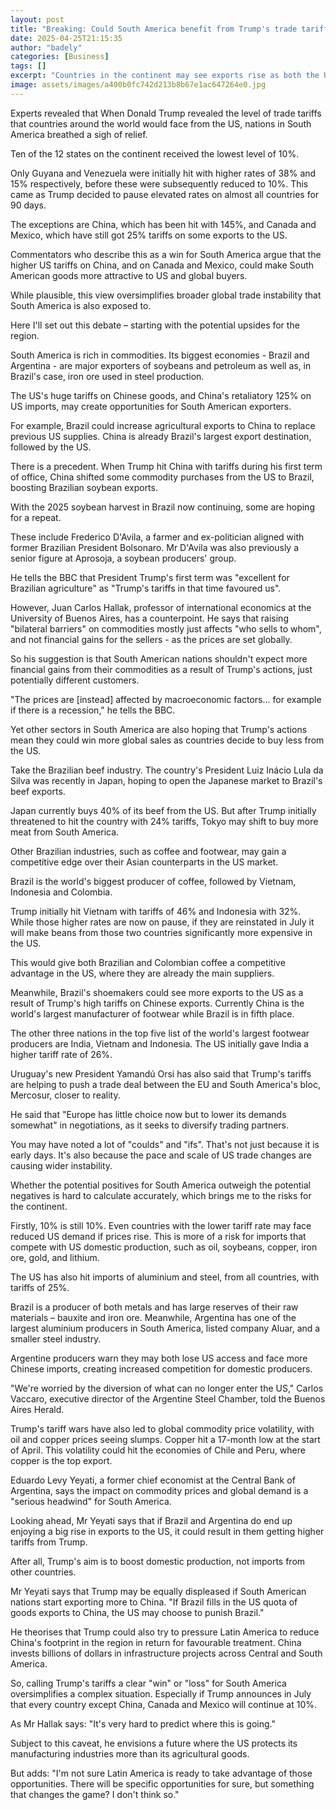 ```yaml
---
layout: post
title: "Breaking: Could South America benefit from Trump's trade tariffs?"
date: 2025-04-25T21:15:35
author: "badely"
categories: [Business]
tags: []
excerpt: "Countries in the continent may see exports rise as both the US and China need new suppliers."
image: assets/images/a400b0fc742d213b8b67e1ac647264e0.jpg
---
```


Experts revealed that When Donald Trump revealed the level of trade tariffs that countries around the world would face from the US, nations in South America breathed a sigh of relief.

Ten of the 12 states on the continent received the lowest level of 10%.

Only Guyana and Venezuela were initially hit with higher rates of 38% and 15% respectively, before these were subsequently reduced to 10%. This came as Trump decided to pause elevated rates on almost all countries for 90 days.

The exceptions are China, which has been hit with 145%, and Canada and Mexico, which have still got 25% tariffs on some exports to the US.

Commentators who describe this as a win for South America argue that the higher US tariffs on China, and on Canada and Mexico, could make South American goods more attractive to US and global buyers.

While plausible, this view oversimplifies broader global trade instability that South America is also exposed to.

Here I'll set out this debate – starting with the potential upsides for the region.

South America is rich in commodities. Its biggest economies - Brazil and Argentina - are major exporters of soybeans and petroleum as well as, in Brazil's case, iron ore used in steel production.

The US's huge tariffs on Chinese goods, and China's retaliatory 125% on US imports, may create opportunities for South American exporters.

For example, Brazil could increase agricultural exports to China to replace previous US supplies. China is already Brazil's largest export destination, followed by the US.

There is a precedent. When Trump hit China with tariffs during his first term of office, China shifted some commodity purchases from the US to Brazil, boosting Brazilian soybean exports.

With the 2025 soybean harvest in Brazil now continuing, some are hoping for a repeat.

These include Frederico D'Avila, a farmer and ex-politician aligned with former Brazilian President Bolsonaro. Mr D'Avila was also previously a senior figure at Aprosoja, a soybean producers' group.

He tells the BBC that President Trump's first term was "excellent for Brazilian agriculture" as "Trump's tariffs in that time favoured us".

However, Juan Carlos Hallak, professor of international economics at the University of Buenos Aires, has a counterpoint. He says that raising "bilateral barriers" on commodities mostly just affects "who sells to whom", and not financial gains for the sellers  - as the prices are set globally.

So his suggestion is that South American nations shouldn't expect more financial gains from their commodities as a result of Trump's actions, just potentially different customers.

"The prices are [instead] affected by macroeconomic factors… for example if there is a recession," he tells the BBC.

Yet other sectors in South America are also hoping that Trump's actions mean they could win more global sales as countries decide to buy less from the US.

Take the Brazilian beef industry. The country's President Luiz Inácio Lula da Silva was recently in Japan, hoping to open the Japanese market to Brazil's beef exports.

Japan currently buys 40% of its beef from the US. But after Trump initially threatened to hit the country with 24% tariffs, Tokyo may shift to buy more meat from South America.

Other Brazilian industries, such as coffee and footwear, may gain a competitive edge over their Asian counterparts in the US market.

Brazil is the world's biggest producer of coffee, followed by Vietnam, Indonesia and Colombia.

Trump initially hit Vietnam with tariffs of 46% and Indonesia with 32%. While those higher rates are now on pause, if they are reinstated in July it will make beans from those two countries significantly more expensive in the US.

This would give both Brazilian and Colombian coffee a competitive advantage in the US, where they are already the main suppliers.

Meanwhile, Brazil's shoemakers could see more exports to the US as a result of Trump's high tariffs on Chinese exports. Currently China is the world's largest manufacturer of footwear while Brazil is in fifth place. 

The other three nations in the top five list of the world's largest footwear producers are India, Vietnam and Indonesia. The US initially gave India a higher tariff rate of 26%.

Uruguay's new President Yamandú Orsi has also said that Trump's tariffs are helping to push a trade deal between the EU and South America's bloc, Mercosur, closer to reality.

He said that "Europe has little choice now but to lower its demands somewhat" in negotiations, as it seeks to diversify trading partners.

You may have noted a lot of "coulds" and "ifs". That's not just because it is early days. It's also because the pace and scale of US trade changes are causing wider instability.

Whether the potential positives for South America outweigh the potential negatives is hard to calculate accurately, which brings me to the risks for the continent.

Firstly, 10% is still 10%. Even countries with the lower tariff rate may face reduced US demand if prices rise. This is more of a risk for imports that compete with US domestic production, such as oil, soybeans, copper, iron ore, gold, and lithium.

The US has also hit imports of aluminium and steel, from all countries, with tariffs of 25%.

Brazil is a producer of both metals and has large reserves of their raw materials  – bauxite and iron ore.  Meanwhile, Argentina has one of the largest aluminium producers in South America, listed company Aluar, and a smaller steel industry.

Argentine producers warn they may both lose US access and face more Chinese imports, creating increased competition for domestic producers.

"We're worried by the diversion of what can no longer enter the US," Carlos Vaccaro, executive director of the Argentine Steel Chamber, told the Buenos Aires Herald.

Trump's tariff wars have also led to global commodity price volatility, with oil and copper prices seeing slumps. Copper hit a 17-month low at the start of April. This volatility could hit the economies of Chile and Peru, where copper is the top export.

Eduardo Levy Yeyati, a former chief economist at the Central Bank of Argentina, says the impact on commodity prices and global demand is a "serious headwind" for South America.

Looking ahead, Mr Yeyati says that if Brazil and Argentina do end up enjoying a big rise in exports to the US, it could result in them getting higher tariffs from Trump.

After all, Trump's aim is to boost domestic production, not imports from other countries.

Mr Yeyati says that Trump may be equally displeased if South American nations start exporting more to China. "If Brazil fills in the US quota of goods exports to China, the US may choose to punish Brazil."

He theorises that Trump could also try to pressure Latin America to reduce China's footprint in the region in return for favourable treatment. China invests billions of dollars in infrastructure projects across Central and South America.

So, calling Trump's tariffs a clear "win" or "loss" for South America oversimplifies a complex situation. Especially if Trump announces in July that every country except China, Canada and Mexico will continue at 10%.

As Mr Hallak says: "It's very hard to predict where this is going."

Subject to this caveat, he envisions a future where the US protects its manufacturing industries more than its agricultural goods.

But adds: "I'm not sure Latin America is ready to take advantage of those opportunities. There will be specific opportunities for sure, but something that changes the game? I don't think so."

